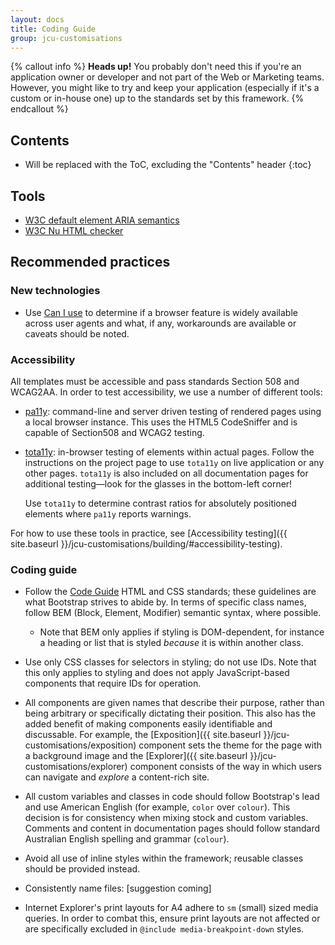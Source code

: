 ```yaml
---
layout: docs
title: Coding Guide
group: jcu-customisations
---
```


{% callout info %}
**Heads up!** You probably don't need this if you're an application owner or
developer and not part of the Web or Marketing teams. However, you might like to
try and keep your application (especially if it's a custom or in-house one) up
to the standards set by this framework.
{% endcallout %}

## Contents

* Will be replaced with the ToC, excluding the "Contents" header
{:toc}

## Tools

* [W3C default element ARIA semantics](http://www.w3.org/TR/html5/dom.html#ariusage-notea)
* [W3C Nu HTML checker](https://validator.w3.org/nu/)

## Recommended practices

### New technologies

* Use [Can I use](http://caniuse.com) to determine if a browser feature is
  widely available across user agents and what, if any, workarounds are
  available or caveats should be noted.

### Accessibility

All templates must be accessible and pass standards Section 508 and WCAG2AA.
In order to test accessibility, we use a number of different tools:

* [pa11y](http://pa11y.org): command-line and server driven testing of
  rendered pages using a local browser instance.  This uses the HTML5
  CodeSniffer and is capable of Section508 and WCAG2 testing.

* [tota11y](https://khan.github.io/tota11y/): in-browser testing of elements
  within actual pages.  Follow the instructions on the project page to use
  `tota11y` on live application or any other pages. `tota11y` is also included
  on all documentation pages for additional testing—look for the glasses in the
  bottom-left corner!

  Use `tota11y` to determine contrast ratios for absolutely positioned
  elements where `pa11y` reports warnings.

For how to use these tools in practice, see
[Accessibility testing]({{ site.baseurl }}/jcu-customisations/building/#accessibility-testing).

### Coding guide

* Follow the [Code Guide](http://codeguide.co) HTML and CSS standards; these
  guidelines are what Bootstrap strives to abide by.  In terms of specific class
  names, follow BEM (Block, Element, Modifier) semantic syntax, where possible.

  * Note that BEM only applies if styling is DOM-dependent, for instance a
    heading or list that is styled *because* it is within another class.

* Use only CSS classes for selectors in styling; do not use IDs.  Note that this
  only applies to styling and does not apply JavaScript-based components that
  require IDs for operation.

* All components are given names that describe their purpose, rather than being
  arbitrary or specifically dictating their position.  This also has the added
  benefit of making components easily identifiable and discussable.  For
  example, the [Exposition]({{ site.baseurl }}/jcu-customisations/exposition)
  component sets the theme for the page with a background image and the
  [Explorer]({{ site.baseurl }}/jcu-customisations/explorer) component consists of
  the way in which users can navigate and *explore* a content-rich site.

* All custom variables and classes in code should follow Bootstrap's lead
  and use American English (for example, ``color`` over ``colour``).  This
  decision is for consistency when mixing stock and custom variables.  Comments
  and content in documentation pages should follow standard Australian English
  spelling and grammar (``colour``).

* Avoid all use of inline styles within the framework; reusable classes should
  be provided instead.

* Consistently name files: [suggestion coming]

* Internet Explorer's print layouts for A4 adhere to `sm` (small) sized media
  queries.  In order to combat this, ensure print layouts are not affected or
  are specifically excluded in `@include media-breakpoint-down` styles.
